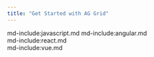 ```yaml
---
title: "Get Started with AG Grid"
---
```

<style>
    .gatsby-resp-image-wrapper {
        margin-left: 0 !important;
        margin-right: 0 !important; 
        margin-bottom: 1rem; 
    }
    .gatsby-resp-image-image { 
        box-shadow: none !important;
    }  

    /*  Fixes for .aq-styles specificity issues */
    .tabs-outer pre {
        margin-bottom: 0 !important;
    }

    /*  Fixes for .aq-styles specificity issues */
    .btn-dark {
        color: #fff !important;
    }
</style>

md-include:javascript.md
md-include:angular.md    
md-include:react.md   
md-include:vue.md